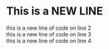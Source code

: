 # This is a  NEW LINE
this is a new line of code on line 2  
this is a new line of code on line 3<br>
this is a new line of code on line 4<br>